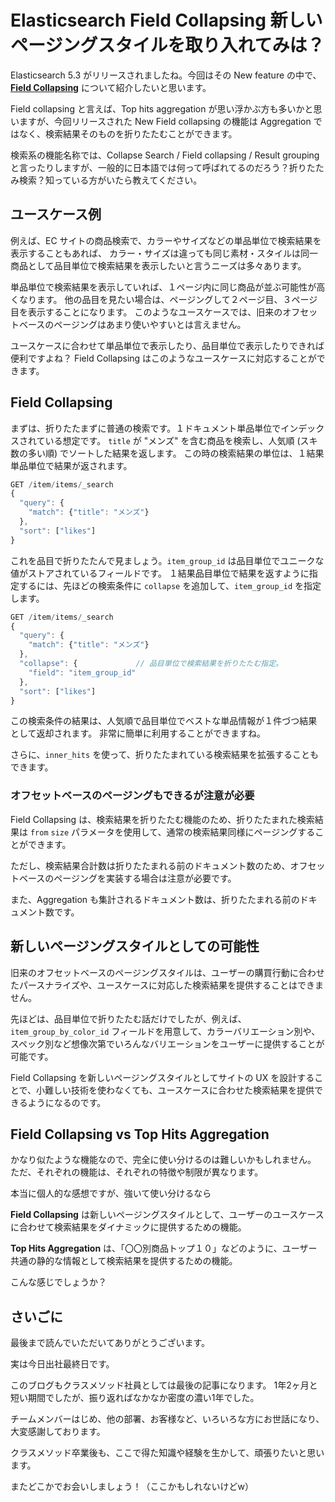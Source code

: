 # Elasticsearch Field Collapsing 新しいページングスタイルを取り入れてみは？
Elasticsearch 5.3 がリリースされましたね。今回はその New feature の中で、**[Field Collapsing](https://www.elastic.co/guide/en/elasticsearch/reference/5.3/search-request-collapse.html)** について紹介したいと思います。

Field collapsing と言えば、Top hits aggregation が思い浮かぶ方も多いかと思いますが、今回リリースされた New Field collapsing の機能は Aggregation ではなく、検索結果そのものを折りたたむことができます。

検索系の機能名称では、Collapse Search / Field collapsing / Result grouping と言ったりしますが、一般的に日本語では何って呼ばれてるのだろう？折りたたみ検索？知っている方がいたら教えてください。

## ユースケース例
例えば、EC サイトの商品検索で、カラーやサイズなどの単品単位で検索結果を表示することもあれば、
カラー・サイズは違っても同じ素材・スタイルは同一商品として品目単位で検索結果を表示したいと言うニーズは多々あります。

単品単位で検索結果を表示していれば、１ページ内に同じ商品が並ぶ可能性が高くなります。
他の品目を見たい場合は、ページングして２ページ目、３ページ目を表示することになります。
このようなユースケースでは、旧来のオフセットベースのページングはあまり使いやすいとは言えません。

ユースケースに合わせて単品単位で表示したり、品目単位で表示したりできれば便利ですよね？
Field Collapsing はこのようなユースケースに対応することができます。


## Field Collapsing
まずは、折りたたまずに普通の検索です。１ドキュメント単品単位でインデックスされている想定です。
`title` が "メンズ" を含む商品を検索し、人気順 (スキ数の多い順) でソートした結果を返します。
この時の検索結果の単位は、１結果単品単位で結果が返されます。

```js
GET /item/items/_search
{
  "query": {
    "match": {"title": "メンズ"}
  },
  "sort": ["likes"]
}
```

これを品目で折りたたんで見ましょう。`item_group_id` は品目単位でユニークな値がストアされているフィールドです。
１結果品目単位で結果を返すように指定するには、先ほどの検索条件に `collapse` を追加して、`item_group_id` を指定します。

```js
GET /item/items/_search
{
  "query": {
    "match": {"title": "メンズ"}
  },
  "collapse": {             // 品目単位で検索結果を折りたたむ指定。
    "field": "item_group_id"
  },
  "sort": ["likes"]
}
```

この検索条件の結果は、人気順で品目単位でベストな単品情報が１件づつ結果として返却されます。
非常に簡単に利用することができますね。

さらに、`inner_hits` を使って、折りたたまれている検索結果を拡張することもできます。

### オフセットベースのページングもできるが注意が必要
Field Collapsing は、検索結果を折りたたむ機能のため、折りたたまれた検索結果は `from` `size` パラメータを使用して、通常の検索結果同様にページングすることができます。

ただし、検索結果合計数は折りたたまれる前のドキュメント数のため、オフセットベースのページングを実装する場合は注意が必要です。

また、Aggregation も集計されるドキュメント数は、折りたたまれる前のドキュメント数です。

## 新しいページングスタイルとしての可能性
旧来のオフセットベースのページングスタイルは、ユーザーの購買行動に合わせたパースナライズや、ユースケースに対応した検索結果を提供することはできません。

先ほどは、品目単位で折りたたむ話だけでしたが、例えば、`item_group_by_color_id` フィールドを用意して、カラーバリエーション別や、スペック別など想像次第でいろんなバリエーションをユーザーに提供することが可能です。

Field Collapsing を新しいページングスタイルとしてサイトの UX を設計することで、小難しい技術を使わなくても、ユースケースに合わせた検索結果を提供できるようになるのです。

## Field Collapsing vs Top Hits Aggregation
かなり似たような機能なので、完全に使い分けるのは難しいかもしれません。
ただ、それぞれの機能は、それぞれの特徴や制限が異なります。

本当に個人的な感想ですが、強いて使い分けるなら

**Field Collapsing** は新しいページングスタイルとして、ユーザーのユースケースに合わせて検索結果をダイナミックに提供するための機能。

**Top Hits Aggregation** は、「〇〇別商品トップ１０」などのように、ユーザー共通の静的な情報として検索結果を提供するための機能。

こんな感じでしょうか？

## さいごに
最後まで読んでいただいてありがとうございます。

実は今日出社最終日です。

このブログもクラスメソッド社員としては最後の記事になります。
1年2ヶ月と短い期間でしたが、振り返ればなかなか密度の濃い1年でした。

チームメンバーはじめ、他の部署、お客様など、いろいろな方にお世話になり、大変感謝しております。

クラスメソッド卒業後も、ここで得た知識や経験を生かして、頑張りたいと思います。

またどこかでお会いしましょう！（ここかもしれないけどw）
